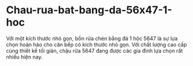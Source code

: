 # Chau-rua-bat-bang-da-56x47-1-hoc
Với một kích thước nhỏ gọn, bồn rửa chén bằng đá 1 hộc 5647 là sự lựa chọn hoàn hảo cho căn bếp có kích thước nhỏ gọn. Với chất lượng cao cấp cùng thiết kế tối giản, chậu rửa 5647 đang được các gia đình lựa chọn rất nhiều hiện nay.
